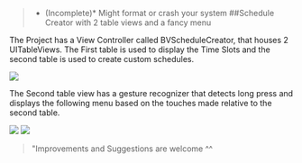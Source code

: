 > * (Incomplete)*
Might format or crash your system
##Schedule Creator with 2 table views and a fancy menu

The Project has a View Controller called BVScheduleCreator, that houses 2 UITableViews. The First table is used to display the Time Slots and the second table is used to create custom schedules.

![](http://postimg.org/image/40cypwenh/f463ac24/ "")

The Second table view has a gesture recognizer that detects long press and displays the following menu based on the touches made relative to the second table.

![](http://postimg.org/image/8h5boksvh/ "")
![](http://postimg.org/image/sd5whuzal/ "")

> "Improvements and Suggestions are welcome ^^
